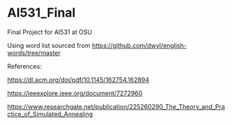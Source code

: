 # AI531_Final
Final Project for AI531 at OSU


Using word list sourced from https://github.com/dwyl/english-words/tree/master


References:

https://dl.acm.org/doi/pdf/10.1145/162754.162894


https://ieeexplore.ieee.org/document/7272960

https://www.researchgate.net/publication/225260290_The_Theory_and_Practice_of_Simulated_Annealing
